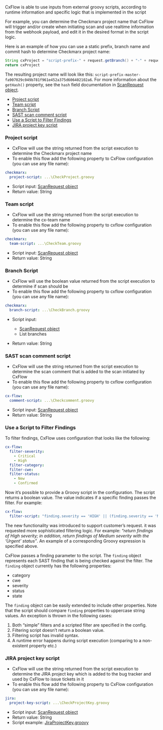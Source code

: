 CxFlow is able to use inputs from external groovy scripts, according to runtime information and specific logic that is implemented in the script

For example, you can determine the Checkmarx project name that CxFlow will trigger and/or create when initiating scan and use realtime information from the webhook payload, and edit it in the desired format in the script logic.

Here is an example of how you can use a static prefix, branch name and commit hash to determine Checkmarx project name:

```groovy
String cxProject = "script-prefix-" + request.getBranch() + "-" + request.getHash() 
return cxProject
```
The resulting project name will look like this: `script-prefix-master-fa907029c049b781f961e452a375d606402102a6`.
For more information about the `getHash()` property, see the `hash` field documentation in [ScanRequest object](https://github.com/checkmarx-ltd/cx-flow/blob/develop/src/main/java/com/checkmarx/flow/dto/ScanRequest.java).

* [Project script](#projectScript)
* [Team script](#teamScript)
* [Branch Script](#branchScript)
* [SAST scan comment script](#scanComment)
* [Use a Script to Filter Findings](#filterFindings)
* [JIRA project key script](#jiraProjectKeyScript)

### <a name="projectScript">Project script</a>
* CxFlow will use the string returned from the script execution to determine the Checkmarx project name
* To enable this flow add the following property to CxFlow configuration (you can use any file name): 

```yaml
checkmarx:
  project-script: ...\CheckProject.groovy
```

* Script input: [ScanRequest object](https://github.com/checkmarx-ltd/cx-flow/blob/develop/src/main/java/com/checkmarx/flow/dto/ScanRequest.java)
* Return value: String



### <a name="teamScript">Team script</a>
* CxFlow will use the string returned from the script execution to determine the cx-team name
* To enable this flow add the following property to cxflow configuration (you can use any file name): 

```yaml
checkmarx:
  team-script: ...\CheckTeam.groovy
```

* Script input: [ScanRequest object](https://github.com/checkmarx-ltd/cx-flow/blob/develop/src/main/java/com/checkmarx/flow/dto/ScanRequest.java)
* Return value: String



### <a name="branchScript">Branch Script</a>
* CxFlow will use the boolean value returned from the script execution to determine if scan should be 
* To enable this flow add the following property to cxflow configuration (you can use any file name): 

```yaml
checkmarx:
  branch-script: ...\CheckBranch.groovy
```

* Script input: 
  * [ScanRequest object](https://github.com/checkmarx-ltd/cx-flow/blob/develop/src/main/java/com/checkmarx/flow/dto/ScanRequest.java)
  * List<String> branches

* Return value: String


### <a name="scanComment">SAST scan comment script</a>

* CxFlow will use the string returned from the script execution to determine the scan comment that is added to the scan initiated by CxFlow
* To enable this flow add the following property to cxflow configuration (you can use any file name): 

```yaml
cx-flow:
  comment-script: ...\Checkcomment.groovy
```

* Script input: [ScanRequest object](https://github.com/checkmarx-ltd/cx-flow/blob/develop/src/main/java/com/checkmarx/flow/dto/ScanRequest.java)
* Return value: String

### <a name="filterFindings">Use a Script to Filter Findings</a>

To filter findings, CxFlow uses configuration that looks like the following:

```yaml
cx-flow:
  filter-severity:
    - Critical
    - High
  filter-category:
  filter-cwe:
  filter-status:
    - New
    - Confirmed
```

Now it’s possible to provide a Groovy script in the configuration. The script returns a boolean value. The value indicates if a specific finding passes the filter. For example:

```yaml
cx-flow:
  filter-script: "finding.severity == 'HIGH' || (finding.severity == 'MEDIUM' && finding.status == 'URGENT')"
```
The new functionality was introduced to support customer’s request. it was requested more sophisticated filtering logic. For example: _“return findings of High severity; in addition, return findings of Medium severity with the ‘Urgent’ status”_. An example of a corresponding Groovy expression is specified above.

CxFlow passes a finding parameter to the script. The ```finding``` object represents each SAST finding that is being checked against the filter. The ```finding``` object currently has the following properties:

* category
* cwe
* severity
* status
* state

The ```finding``` object can be easily extended to include other properties. Note that the script should compare ```finding``` properties to uppercase string values.
An exception is thrown in the following cases:

1. Both “simple” filters and a scripted filter are specified in the config.
2. Filtering script doesn’t return a boolean value.
3. Filtering script has invalid syntax.
4. A runtime error happens during script execution (comparing to a non-existent property etc.)

### <a name="jiraProjectKeyScript">JIRA project key script</a>

* CxFlow will use the string returned from the script execution to determine the JIRA project key which is added to the bug tracker and used by CxFlow to issue tickets in it
* To enable this flow add the following property to CxFlow configuration (you can use any file name): 

```yaml
jira:
  project-key-script: ...\CheckProjectKey.groovy
```

* Script input: [ScanRequest object](https://github.com/checkmarx-ltd/cx-flow/blob/develop/src/main/java/com/checkmarx/flow/dto/ScanRequest.java)
* Return value: String
* Script example: [JiraProjectKey.groovy](https://github.com/checkmarx-ltd/cx-flow/blob/develop/src/main/resources/samples/JiraProjectKey.groovy)